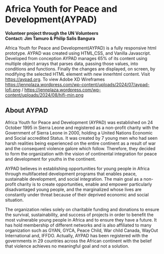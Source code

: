 # Africa Youth for Peace and Development(AYPAD)

**Volunteer project through the UN Volunteers<br />Contact: Jim Tamuro & Philip Salis Bangura**

Africa Youth for Peace and Development(AYPAD) is a fully responsive html prototype. AYPAD was created using HTML,CSS, and Vanilla Javascript. Developed from conception AYPAD manages 65% of its content using multiple object arrays that parses data, passing those values, into conditions and functions. Finally the changes are displayed, on screen, by modifying the selected HTML element with new innerhtml content. Visit https://aypad.org. To view Adobe XD Wireframes https://jennplaza.wordpress.com/wp-content/uploads/2024/07/aypad-lofi.png / https://jennplaza.wordpress.com/wp-content/uploads/2024/08/hifi-min.png

## About AYPAD

Africa Youth for Peace and Development (AYPAD) was established on 24 October 1995 in Sierra Leone and registered as a non-profit charity with the Government of Sierra Leone in 2000, holding a United Nations Economic and Social accredited Status. It was created by 7 young men who had seen harsh realities being experienced on the entire continent as a result of war and the consequent violence galore which follow. Therefore, they decided to form the organization with the vision of continental integration for peace and development for youths in the continent.

AYPAD believes in establishing opportunities for young people in Africa through multifaceted development programs that enables peace, sustainable development, and social integration. The main goal as a non-profit charity is to create opportunities, enable and empower particularly disadvantaged young people, and the marginalized whose lives are constantly under threat because of their deprived economic and social situation.

The organization relies solely on charitable funding and donations to ensure the survival, sustainability, and success of projects in order to benefit the most vulnerable young people in Africa and to ensure they have a future. It has hold membership of different networks and is also affiliated to many organization such as GYAN, GYCA, Peace Child, War child Canada, WayOut International and, IFFDO. Actually, AYPAD has been registered with the governments in 29 countries across the African continent with the belief that violence achieves no meaningful goal and not a solution.
